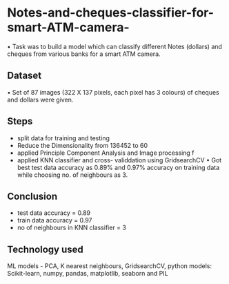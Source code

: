 # Notes-and-cheques-classifier-for-smart-ATM-camera-
•	Task was to build a model which can classify different Notes (dollars) and cheques from various banks for a smart ATM camera.

## Dataset
•	Set of 87 images (322 X 137 pixels, each pixel has 3 colours) of cheques and dollars were given. 

## Steps
- split data for training and testing 
- Reduce the Dimensionality from 136452 to 60
- applied Principle Component Analysis and Image processing f
- applied KNN classifier and cross- validdation using GridsearchCV
•	Got best test data accuracy as 0.89% and 0.97% accuracy on training data while choosing no. of neighbours as 3.

## Conclusion
- test data accuracy = 0.89
- train data accuracy = 0.97
- no of neighbours in KNN classifier = 3 

## Technology used
ML models - PCA, K nearest neighbours, GridsearchCV, python models:  Scikit-learn, numpy, pandas, matplotlib, seaborn and PIL 
